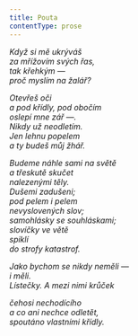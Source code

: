 ```yaml
---
title: Pouta
contentType: prose
---
```


<section>

_Když si mě ukrýváš  
za mřížovím svých řas,  
tak křehkým —  
proč myslím na žalář?_

</section>

<section>

_Otevřeš oči  
a pod křídly, pod obočím  
oslepí mne zář —.  
Nikdy už neodletím.  
Jen lehnu popelem  
a ty budeš můj žhář._

</section>

<section>

_Budeme náhle sami na světě  
a třeskutě skučet  
nalezenými těly.  
Dušemi zadušeni;  
pod pelem i pelem  
nevyslovených slov;  
samohlásky se souhláskami;  
slovíčky ve větě  
spiklí  
do strofy katastrof._

</section>

<section>

_Jako bychom se nikdy neměli —  
i měli.  
Lístečky. A mezi nimi krůček_

</section>

<section>

_čehosi nechodícího  
a co ani nechce odletět,  
spoutáno vlastními křídly._

</section>
